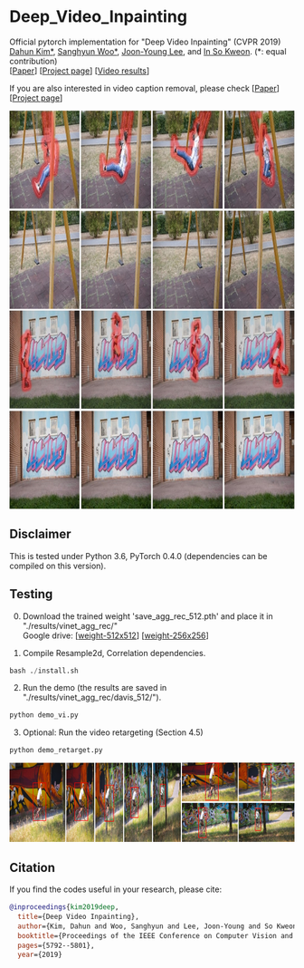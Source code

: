 # Deep_Video_Inpainting
Official pytorch implementation for "Deep Video Inpainting" (CVPR 2019)  
[Dahun Kim*](https://mcahny@github.io/), [Sanghyun Woo*](https://sites.google.com/view/sanghyunwoo/), [Joon-Young Lee](https://joonyoung-cv.github.io/), and [In So Kweon](https://rcv.kaist.ac.kr). (*: equal contribution)  
[[Paper](https://arxiv.org/abs/1905.01639)] [[Project page](https://sites.google.com/view/deepvinet/)] [[Video results](https://youtu.be/RtThGNTvkjY)]  

If you are also interested in video caption removal, please check [[Paper](https://arxiv.org/abs/1905.02949)] [[Project page](https://sites.google.com/view/bvdnet/)] 

<img src="./image/swing4.jpg" width="700" height="350"> 
<img src="./image/roller4.jpg" width="700" height="350"> 


## Disclaimer
This is tested under Python 3.6, PyTorch 0.4.0 (dependencies can be compiled on this version).

## Testing
0. Download the trained weight 'save_agg_rec_512.pth' and place it in "./results/vinet_agg_rec/"  
Google drive: [[weight-512x512](https://drive.google.com/file/d/1KAi9oQVBaJU9ytr7dYr2WwEcO5NLiJvo/view?usp=sharing)] [[weight-256x256](https://drive.google.com/file/d/1UCDZVJbymiHUcD2GfLq9-NU65MW6rSY4/view?usp=sharing)]   

1. Compile Resample2d, Correlation dependencies.  
```python
bash ./install.sh
```

2. Run the demo (the results are saved in "./results/vinet_agg_rec/davis_512/").  
```python
python demo_vi.py
```

3. Optional: Run the video retargeting (Section 4.5)
```python
python demo_retarget.py
```
<img src="./image/bmx-trees.png" width="700" height="140"> 


## Citation
If you find the codes useful in your research, please cite:  
```bibtex
@inproceedings{kim2019deep,
  title={Deep Video Inpainting},
  author={Kim, Dahun and Woo, Sanghyun and Lee, Joon-Young and So Kweon, In},
  booktitle={Proceedings of the IEEE Conference on Computer Vision and Pattern Recognition},
  pages={5792--5801},
  year={2019}
```



